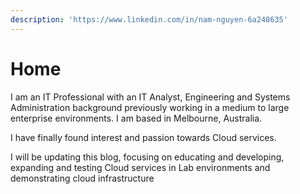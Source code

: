 ```yaml
---
description: 'https://www.linkedin.com/in/nam-nguyen-6a248635'
---
```


# Home

I am an IT Professional with an IT Analyst, Engineering and Systems Administration background previously working in a medium to large enterprise environments. I am based in Melbourne, Australia.

I have finally found interest and passion towards Cloud services.

I will be updating this blog, focusing on educating and developing, expanding and testing Cloud services in Lab environments and demonstrating cloud infrastructure

